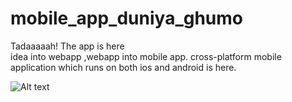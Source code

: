 # mobile_app_duniya_ghumo

Tadaaaaah! The app is here       
idea into webapp ,webapp into mobile app.
cross-platform mobile application which runs on both ios and android is here.


![Alt text](C:\Users\rahul\OneDrive\Pictures\Screenshots\app_preview.png?raw=true "Title")
